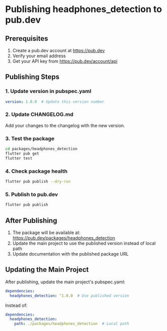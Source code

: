 # Publishing headphones_detection to pub.dev

## Prerequisites

1. Create a pub.dev account at https://pub.dev
2. Verify your email address
3. Get your API key from https://pub.dev/account/api

## Publishing Steps

### 1. Update version in pubspec.yaml
```yaml
version: 1.0.0  # Update this version number
```

### 2. Update CHANGELOG.md
Add your changes to the changelog with the new version.

### 3. Test the package
```bash
cd packages/headphones_detection
flutter pub get
flutter test
```

### 4. Check package health
```bash
flutter pub publish --dry-run
```

### 5. Publish to pub.dev
```bash
flutter pub publish
```

## After Publishing

1. The package will be available at: https://pub.dev/packages/headphones_detection
2. Update the main project to use the published version instead of local path
3. Update documentation with the published package URL

## Updating the Main Project

After publishing, update the main project's pubspec.yaml:

```yaml
dependencies:
  headphones_detection: ^1.0.0  # Use published version
```

Instead of:
```yaml
dependencies:
  headphones_detection:
    path: ./packages/headphones_detection  # Local path
```